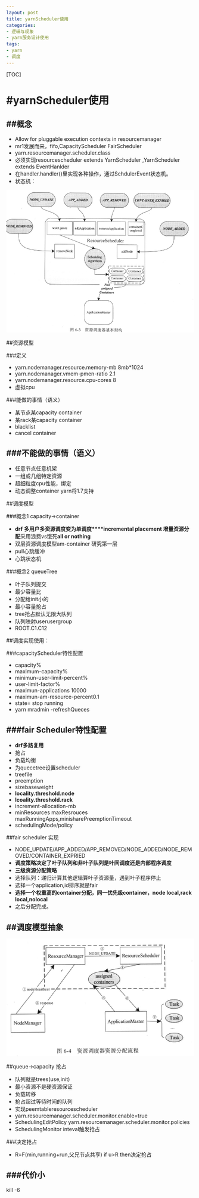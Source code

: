 ```yaml
---
layout: post
title: yarnScheduler使用
categories:
- 逻辑与现象
- yarn服务设计使用
tags:
- yarn
- 调度
---
```


[TOC]


#yarnScheduler使用
============

##概念
---
- Allow for pluggable execution contexts in resourcemanager
- mr1发展而来，fifo,CapacityScheduler FairScheduler
- yarn.resourcemanager.scheduler.class
- 必须实现resourcescheduler extends YarnScheduler ,YarnScheduler extends EventHanlder<SchduerEvent>
- 在handler.handler()里实现各种操作，通过SchdulerEvent状态机。
- 状态机：

![](/images/2/32.png)


##资源模型

###定义
- yarn.nodemanager.resource.memory-mb 8mb*1024
- yarn.nodemanager.vmem-pmen-ratio 2.1
- yarn.nodemanager.resource.cpu-cores 8
- 虚拟cpu

###能做的事情（语义）
- 某节点某capacity container
- 某rack某capacity container
- blacklist
- cancel container

###不能做的事情（语义）
---
- 任意节点任意机架
- 一组或几组特定资源
- 超细粒度cpu性能，绑定 
- 动态调整container yarn将1.7支持


##调度模型

###概念1 capacity->container

- **drf 多用户多资源调度变为单调度****incremental placement 增量资源分配**采用浪费vs饿死**all or nothing**
- 双层资源调度模型am-container 研究第一层
- pull心跳缓冲
- 心跳状态机

###概念2 queueTree
- 叶子队列提交
- 最少容量比
- 分配给init小的
- 最小容量抢占
- tree抢占默认无限大队列
- 队列映射userusergroup
- ROOT.C1.C12


##调度实现使用：

###capacityScheduler特性配置
- capacity%
- maximum-capacity%
- minimun-user-limit-percent%
- user-limit-factor%
- maximun-applications 10000
- maximun-am-resource-percent0.1
- state= stop running
- yarn mradmin -refreshQueces 

###**fair Scheduler特性配置**
--------
- **drf多路复用**
- 抢占
- 负载均衡
- 为quecetree设置scheduler
- treefile
- preemption
- sizebaseweight
- **locality.threshold.node**
- **lcoality.threshold.rack**
- increment-allocation-mb
- minResources maxResrouces maxRunningApps,minisharePreemptionTimeout
- schedulingMode/policy


##fair scheduler 实现
- NODE_UPDATE/APP_ADDED/APP_REMOVED/NODE_ADDED/NODE_REMOVED/CONTAINER_EXPRIED
- **调度策略决定了叶子队列和非叶子队列是叶间调度还是内部程序调度**
- **三级资源分配策略**
- 选择队列：递归计算其他逻辑算叶子资源量，遇到叶子程序停止
- 选择一个application,id排序就是fair
- **选择一个权重高的container分配，同一优先级container，node local,rack local,nolocal**
- 之后分配完成。

##调度模型抽象
-
![](/images/2/33.png)




##queue->capacity 抢占


- 队列就是trees(use,init)
- 最小资源不是硬资源保证
- 负载转移
- 抢占超过等待时间的队列
- 实现peemtableresourcescheduler
- yarn.resourcemanager.scheduler.monitor.enable=true
- SchedulingEditPolicy yarn.resourcemanager.scheduler.monitor.policies
- SchedulingMonitor inteval触发抢占


###决定抢占

- R=F(min,running+run,父兄节点共享) if u>R then决定抢占

###代价小
-
kill -6 
